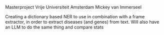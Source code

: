 Masterproject Vrije Universiteit Amsterdam
Mickey van Immerseel

Creating a dictionary based NER to use in combination with a frame extractor, in order to extract diseases (and genes) from text.
Will also have an LLM to do the same thing and compare stats
